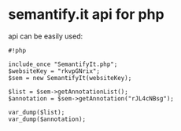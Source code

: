 # semantify.it api for php #

api can be easily used:

```
#!php

include_once "SemantifyIt.php";
$websiteKey = "rkvpGNrix";
$sem = new SemantifyIt(websiteKey);

$list = $sem->getAnnotationList();
$annotation = $sem->getAnnotation("rJL4cNBsg");

var_dump($list);
var_dump($annotation);
```